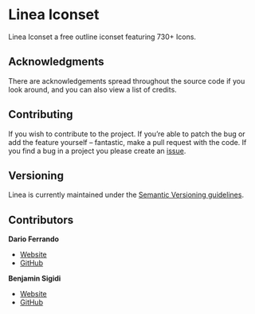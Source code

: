 
# Linea Iconset
Linea Iconset a free outline iconset  featuring 730+ Icons.

## Acknowledgments

There are acknowledgements spread throughout the source code if you look around, and you can also view a list of credits.

## Contributing

If you wish to contribute to the project. If you’re able to patch the bug or add the feature yourself – fantastic, make a pull request with the code. If you find a bug in a project you please create an [issue](https://github.com/linea-io/Linea-Iconset/issues/new). 

## Versioning

Linea is currently maintained under the [Semantic Versioning guidelines](http://semver.org/).

## Contributors


**Dario Ferrando**
- [Website](http://www.dario.io/)
- [GitHub](https://github.com/DarioFerrando)

**Benjamin Sigidi**
- [Website](https://moozen.com/)
- [GitHub](https://github.com/benjaminsigidi)

